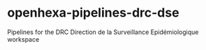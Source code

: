 # openhexa-pipelines-drc-dse
Pipelines for the DRC Direction de la Surveillance Epidémiologique workspace
